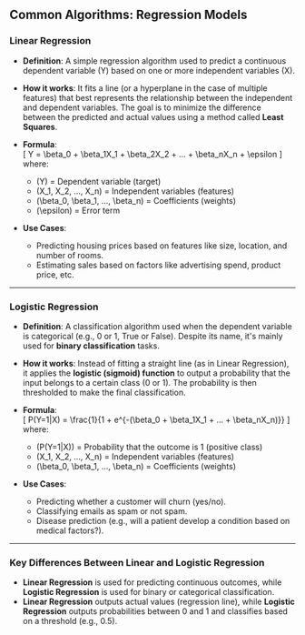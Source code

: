 ## Common Algorithms: Regression Models

### Linear Regression
- **Definition**: A simple regression algorithm used to predict a continuous dependent variable (Y) based on one or more independent variables (X).
- **How it works**: It fits a line (or a hyperplane in the case of multiple features) that best represents the relationship between the independent and dependent variables. The goal is to minimize the difference between the predicted and actual values using a method called **Least Squares**.
- **Formula**:  
  \[
  Y = \beta_0 + \beta_1X_1 + \beta_2X_2 + ... + \beta_nX_n + \epsilon
  \]
  where:
  - \(Y\) = Dependent variable (target)
  - \(X_1, X_2, ..., X_n\) = Independent variables (features)
  - \(\beta_0, \beta_1, ..., \beta_n\) = Coefficients (weights)
  - \(\epsilon\) = Error term

- **Use Cases**:
  - Predicting housing prices based on features like size, location, and number of rooms.
  - Estimating sales based on factors like advertising spend, product price, etc.

---

### Logistic Regression
- **Definition**: A classification algorithm used when the dependent variable is categorical (e.g., 0 or 1, True or False). Despite its name, it's mainly used for **binary classification** tasks.
- **How it works**: Instead of fitting a straight line (as in Linear Regression), it applies the **logistic (sigmoid) function** to output a probability that the input belongs to a certain class (0 or 1). The probability is then thresholded to make the final classification.
- **Formula**:  
  \[
  P(Y=1|X) = \frac{1}{1 + e^{-(\beta_0 + \beta_1X_1 + ... + \beta_nX_n)}}
  \]
  where:
  - \(P(Y=1|X)\) = Probability that the outcome is 1 (positive class)
  - \(X_1, X_2, ..., X_n\) = Independent variables (features)
  - \(\beta_0, \beta_1, ..., \beta_n\) = Coefficients (weights)

- **Use Cases**:
  - Predicting whether a customer will churn (yes/no).
  - Classifying emails as spam or not spam.
  - Disease prediction (e.g., will a patient develop a condition based on medical factors?).

---

### Key Differences Between Linear and Logistic Regression
- **Linear Regression** is used for predicting continuous outcomes, while **Logistic Regression** is used for binary or categorical classification.
- **Linear Regression** outputs actual values (regression line), while **Logistic Regression** outputs probabilities between 0 and 1 and classifies based on a threshold (e.g., 0.5).
